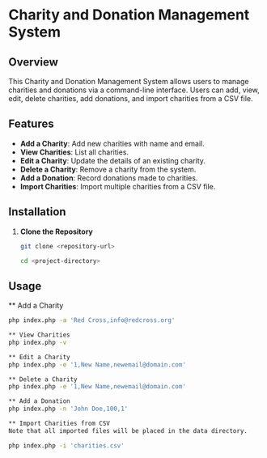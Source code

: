 # Charity and Donation Management System

## Overview

This Charity and Donation Management System allows users to manage charities and donations via a command-line interface. Users can add, view, edit, delete charities, add donations, and import charities from a CSV file.

## Features

- **Add a Charity**: Add new charities with name and email.
- **View Charities**: List all charities.
- **Edit a Charity**: Update the details of an existing charity.
- **Delete a Charity**: Remove a charity from the system.
- **Add a Donation**: Record donations made to charities.
- **Import Charities**: Import multiple charities from a CSV file.

## Installation

1. **Clone the Repository**

   ```bash
   git clone <repository-url>

   cd <project-directory>

## Usage

** Add a Charity
```bash
php index.php -a 'Red Cross,info@redcross.org'

** View Charities
php index.php -v

** Edit a Charity
php index.php -e '1,New Name,newemail@domain.com'

** Delete a Charity
php index.php -e '1,New Name,newemail@domain.com'

** Add a Donation
php index.php -n 'John Doe,100,1'

** Import Charities from CSV 
Note that all imported files will be placed in the data directory.

php index.php -i 'charities.csv'


